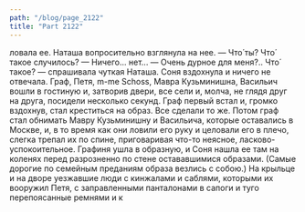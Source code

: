 ```yaml
---
path: "/blog/page_2122"
title: "Part 2122"
---
```


ловала ее.
Наташа вопросительно взглянула на нее.
— Что́ ты? Что́ такое случилось?
— Ничего... нет...
— Очень дурное для меня?.. Что́ такое? — спрашивала чуткая Наташа.
Соня вздохнула и ничего не отвечала. Граф, Петя, m-me Schoss, Мавра Кузьминишна, Васильич вошли в гостиную и, затворив двери, все сели и, молча, не глядя друг на друга, посидели несколько секунд.
Граф первый встал и, громко вздохнув, стал креститься на образ. Все сделали то же. Потом граф стал обнимать Мавру Кузьминишну и Васильича, которые оставались в Москве, и, в то время как они ловили его руку и целовали его в плечо, слегка трепал их по спине, приговаривая что-то неясное, ласково-успокоительное. Графиня ушла в образную, и Соня нашла ее там на коленях перед разрозненно по стене остававшимися образами. (Самые дорогие по семейным преданиям образа везлись с собою.)
На крыльце и на дворе уезжавшие люди с кинжалами и саблями, которыми их вооружил Петя, с заправленными панталонами в сапоги и туго перепоясанные ремнями и к
